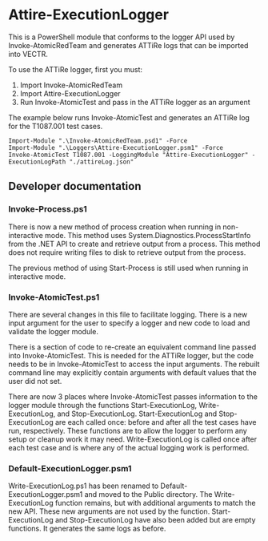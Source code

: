 # Attire-ExecutionLogger
This is a PowerShell module that conforms to the logger API used by Invoke-AtomicRedTeam and generates ATTiRe logs that can be imported into VECTR.

To use the ATTiRe logger, first you must:

 1. Import Invoke-AtomicRedTeam
 2. Import Attire-ExecutionLogger
 3. Run Invoke-AtomicTest and pass in the ATTiRe logger as an argument

The example below runs Invoke-AtomicTest and generates an ATTiRe log for the T1087.001 test cases.

```
Import-Module ".\Invoke-AtomicRedTeam.psd1" -Force
Import-Module ".\Loggers\Attire-ExecutionLogger.psm1" -Force
Invoke-AtomicTest T1087.001 -LoggingModule "Attire-ExecutionLogger" -ExecutionLogPath "./attireLog.json"
```







## Developer documentation

### Invoke-Process.ps1

There is now a new method of process creation when running in non-interactive mode. This method uses System.Diagnostics.ProcessStartInfo from the .NET API to create and retrieve output from a process. This method does not require writing files to disk to retrieve output from the process.

The previous method of using Start-Process is still used when running in interactive mode.

### Invoke-AtomicTest.ps1

There are several changes in this file to facilitate logging. There is a new input argument for the user to specify a logger and new code to load and validate the logger module.

There is a section of code to re-create an equivalent command line passed into Invoke-AtomicTest. This is needed for the ATTiRe logger, but the code needs to be in Invoke-AtomicTest to access the input arguments. The rebuilt command line may explicitly contain arguments with default values that the user did not set.

There are now 3 places where Invoke-AtomicTest passes information to the logger module through the functions Start-ExecutionLog, Write-ExecutionLog, and Stop-ExecutionLog. Start-ExecutionLog and Stop-ExecutionLog are each called once: before and after all the test cases have run, respectively. These functions are to allow the logger to perform any setup or cleanup work it may need. Write-ExecutionLog is called once after each test case and is where any of the actual logging work is performed.

### Default-ExecutionLogger.psm1

Write-ExecutionLog.ps1 has been renamed to Default-ExecutionLogger.psm1 and moved to the Public directory. The Write-ExecutionLog function remains, but with additional arguments to match the new API. These new arguments are not used by the function. Start-ExecutionLog and Stop-ExecutionLog have also been added but are empty functions. It generates the same logs as before.


